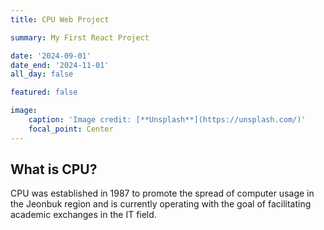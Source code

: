 ```yaml
---
title: CPU Web Project

summary: My First React Project

date: '2024-09-01'
date_end: '2024-11-01'
all_day: false

featured: false

image:
    caption: 'Image credit: [**Unsplash**](https://unsplash.com/)'
    focal_point: Center
---
```


## What is CPU?
CPU was established in 1987 to promote the spread of computer usage in the Jeonbuk region and is currently operating with the goal of facilitating academic exchanges in the IT field.





